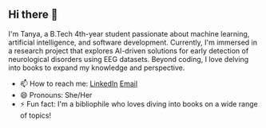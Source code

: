 ## Hi there 👋
I'm Tanya, a B.Tech 4th-year student passionate about machine learning, artificial intelligence, and software development. Currently, I'm immersed in a research project that explores AI-driven solutions for early detection of neurological disorders using EEG datasets. Beyond coding, I love delving into books to expand my knowledge and perspective.

- 📫 How to reach me: [LinkedIn](https://www.linkedin.com/in/tanya-singh-905811248/) [Email](tanyamarch2003@gmail.com)
- 😄 Pronouns: She/Her
- ⚡ Fun fact: I'm a bibliophile who loves diving into books on a wide range of topics!
